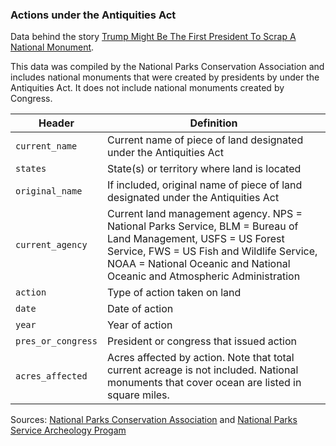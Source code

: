 ### Actions under the Antiquities Act 

Data behind the story [Trump Might Be The First President To Scrap A National Monument](http://fivethirtyeight.com/features/trump-might-be-the-first-president-to-scrap-a-national-monument/). 

This data was compiled by the National Parks Conservation Association and includes national monuments that were created by presidents by under the Antiquities Act. It does not include national monuments created by Congress. 

Header | Definition
---|---------
`current_name` | Current name of piece of land designated under the Antiquities Act
`states` | State(s) or territory where land is located
`original_name` | If included, original name of piece of land designated under the Antiquities Act
`current_agency` | Current land management agency. NPS = National Parks Service, BLM = Bureau of Land Management, USFS = US Forest Service, FWS = US Fish and Wildlife Service, NOAA = National Oceanic and National Oceanic and Atmospheric Administration 
`action` | Type of action taken on land 
`date` | Date of action
`year` | Year of action
`pres_or_congress` | President or congress that issued action
`acres_affected` | Acres affected by action. Note that total current acreage is not included. National monuments that cover ocean are listed in square miles.

Sources: [National Parks Conservation Association](https://www.npca.org/) and [National Parks Service Archeology Progam](https://www.nps.gov/history/archeology/sites/antiquities/MonumentsList.htm)
